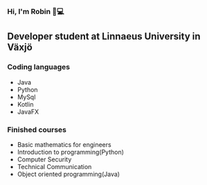 ### Hi, I'm Robin 👋:computer:

## Developer student at Linnaeus University in Växjö

### Coding languages
* Java
* Python
* MySql
* Kotlin
* JavaFX

### Finished courses
* Basic mathematics for engineers
* Introduction to programming(Python)
* Computer Security
* Technical Communication
* Object oriented programming(Java)
